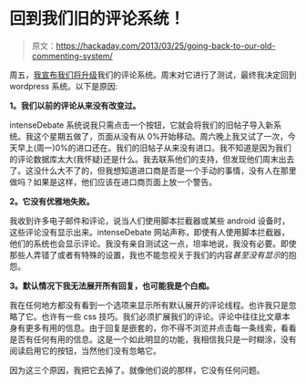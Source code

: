 # 回到我们旧的评论系统！

> 原文：<https://hackaday.com/2013/03/25/going-back-to-our-old-commenting-system/>

周五，[我宣布我们将升级](http://hackaday.com/2013/03/22/finally-upgrading-our-comment-system/)我们的评论系统。周末对它进行了测试，最终我决定回到 wordpress 系统。以下是原因:

**1。我们以前的评论从来没有改变过。**

intenseDebate 系统说我只需点击一个按钮，它就会将我们的旧帖子导入新系统。我这个星期五做了，页面从没有从 0%开始移动。周六晚上我又试了一次，今天早上(周一)0%的进口还在。我们的旧帖子从来没有进口。我不知道是因为我们的评论数据库太大(我怀疑)还是什么。我去联系他们的支持，但发现他们周末出去了。这没什么大不了的，但我想知道进口商是否是一个手动的事情，没有人在那里做吗？如果是这样，他们应该在进口商页面上放一个警告。

**2。它没有优雅地失败。**

我收到许多电子邮件和评论，说当人们使用脚本拦截器或某些 android 设备时，这些评论没有显示出来。intenseDebate 网站声称，即使有人使用脚本拦截器，他们的系统也会显示评论。我没有亲自测试这一点，坦率地说，我没有必要。即使那些人弄错了或者有特殊的设置，我也不能忽视关于我们的内容*甚至没有显示*的抱怨。

**3。默认情况下我无法展开所有回复，也可能我是个白痴。**

我在任何地方都没有看到一个选项来显示所有默认展开的评论线程。也许我只是忽略了它。也许有一些 css 技巧。我们必须扩展我们的评论。评论中往往比文章本身有更多有用的信息。由于回复是嵌套的，你不得不浏览并点击每一条线索，看看是否有任何有用的信息。这是一个如此明显的功能，我相信我只是一时糊涂，没有阅读启用它的按钮，当然他们没有忽略它。

因为这三个原因，我把它去掉了。就像他们说的那样，它没有任何问题。